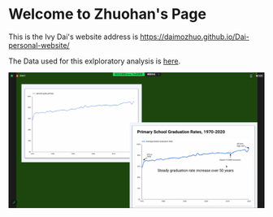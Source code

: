 # Welcome to Zhuohan's Page
This is the Ivy Dai's website
address is https://daimozhuo.github.io/Dai-personal-website/

The Data used for this exlploratory analysis is [here](https://engineering.purdue.edu/LASCI/research-data/outages/outagerisks).

![A test image](image.png)

